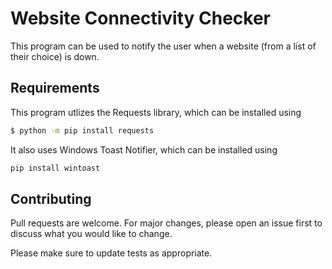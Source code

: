 # Website Connectivity Checker

This program can be used to notify the user when a website (from a list of their choice) is down.

## Requirements

This program utlizes the Requests library, which can be installed using

```bash
$ python -m pip install requests
```

It also uses Windows Toast Notifier, which can be installed using

```bash
pip install wintoast
```

## Contributing

Pull requests are welcome. For major changes, please open an issue first
to discuss what you would like to change.

Please make sure to update tests as appropriate.
